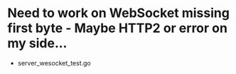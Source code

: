 # Need to work on WebSocket missing first byte - Maybe HTTP2 or error on my side...

- server_wesocket_test.go